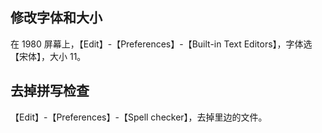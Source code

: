 ## 修改字体和大小

在 1980 屏幕上，【Edit】-【Preferences】-【Built-in Text Editors】，字体选【宋体】，大小 11。

## 去掉拼写检查

【Edit】-【Preferences】-【Spell checker】，去掉里边的文件。

